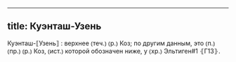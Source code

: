 
---
title: Куэнташ-Узень
---
Куэнташ-⟦Узень⟧
: верхнее ⦅теч.⦆ ⦅р.⦆ Коз; по другим данным, это ⦅п.⦆ ⦅пр.⦆ ⦅р.⦆ Коз, ⦅ист.⦆ которой обозначен ниже, у ⦅хр.⦆ Эльтиген#1 ⦃Г13⦄.
